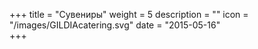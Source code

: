 +++
title = "Сувениры"
weight = 5
description = ""
icon = "/images/GILDIAcatering.svg"
date = "2015-05-16"  
+++
